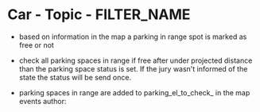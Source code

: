 # Car - Topic - FILTER_NAME

- based on information in the map a parking in range spot is marked as free or not


- check all parking spaces in range if free after under projected distance
 than the parking space status is set. If the jury wasn't informed of the state the status will be send once.
- parking spaces in range are added to parking_el_to_check_ in the map events
author:
